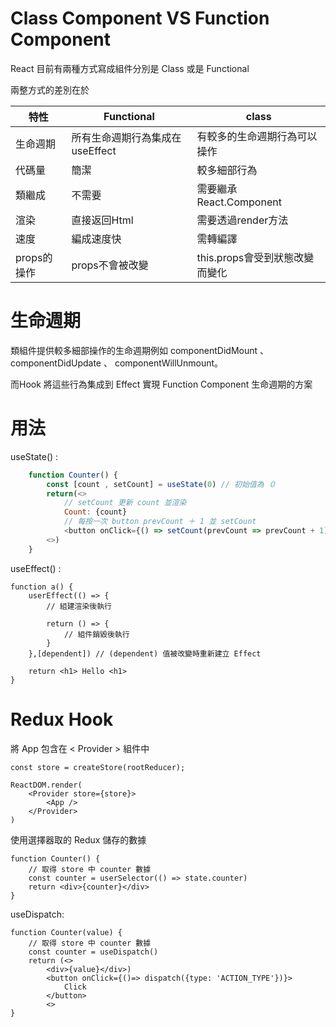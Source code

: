 # Class Component VS Function Component

React 目前有兩種方式寫成組件分別是 Class 或是 Functional

兩整方式的差別在於

|  特性   | Functional | class |
| -----   | ---------  | ----- |
| 生命週期 | 所有生命週期行為集成在useEffect | 有較多的生命週期行為可以操作 |
| 代碼量 | 簡潔 | 較多細部行為 |
| 類繼成 | 不需要 | 需要繼承React.Component |
| 渲染 | 直接返回Html | 需要透過render方法 |
| 速度 | 編成速度快 | 需轉編譯 |
| props的操作 | props不會被改變 | this.props會受到狀態改變而變化 |

# 生命週期  
類組件提供較多細部操作的生命週期例如 componentDidMount 、 componentDidUpdate 、 componentWillUnmount。

而Hook 將這些行為集成到 Effect 實現 Function Component 生命週期的方案  


# 用法   
useState() :

```js
    function Counter() {
        const [count , setCount] = useState(0) // 初始值為 ０
        return(<>
            // setCount 更新 count 並渲染
            Count: {count}
            // 每按一次 button prevCount ＋ 1 並 setCount
            <button onClick={() => setCount(prevCount => prevCount + 1)}>+</button>
        <>)
    }
```

useEffect() :

    function a() {
        userEffect(() => {
            // 組建渲染後執行

            return () => {
                // 組件銷毀後執行
            }
        },[dependent]) // (dependent) 值被改變時重新建立 Effect
        
        return <h1> Hello <h1>
    }

# Redux Hook
將 App 包含在 < Provider > 組件中

    const store = createStore(rootReducer);

    ReactDOM.render(
        <Provider store={store}>
            <App />
        </Provider>
    )
使用選擇器取的 Redux 儲存的數據

    function Counter() {
        // 取得 store 中 counter 數據
        const counter = userSelector(() => state.counter)
        return <div>{counter}</div>
    }
useDispatch:

    function Counter(value) {
        // 取得 store 中 counter 數據
        const counter = useDispatch()
        return (<>
            <div>{value}</div>)
            <button onClick={()=> dispatch({type: 'ACTION_TYPE'})}>
                Click
            </button>
            <>
    }
